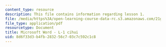 ```yaml
---
content_type: resource
description: This file contains information regarding lesson 1.
file: /media/https%3A/open-learning-course-data-rc.s3.amazonaws.com/21g-110-chinese-iv-streamlined-spring-2004/8d6f33d3b4fb283256c703c7c592c1c8_MIT21G_110S04_L1_cihui.pdf
file_type: application/pdf
resourcetype: Document
title: Microsoft Word - L-1 cihui
uid: 8d6f33d3-b4fb-2832-56c7-03c7c592c1c8
---
```

